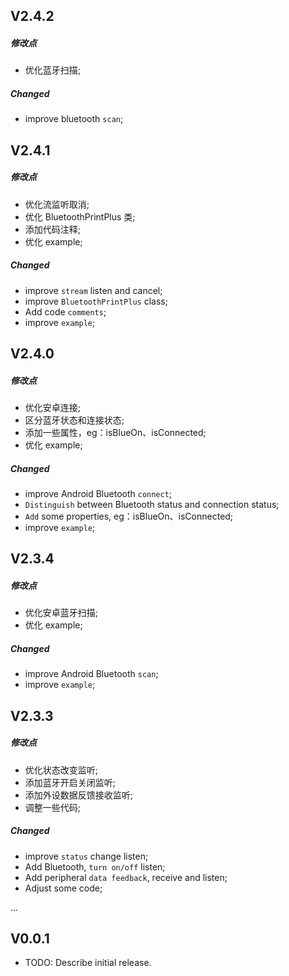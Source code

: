## V2.4.2
##### 修改点
- 优化蓝牙扫描;

##### Changed
- improve bluetooth `scan`;

## V2.4.1
##### 修改点
- 优化流监听取消; 
- 优化 BluetoothPrintPlus 类; 
- 添加代码注释;
- 优化 example; 

##### Changed
- improve `stream` listen and cancel;
- improve `BluetoothPrintPlus` class;
- Add code `comments`;
- improve `example`;

##  V2.4.0
##### 修改点
- 优化安卓连接; 
- 区分蓝牙状态和连接状态; 
- 添加一些属性，eg：isBlueOn、isConnected; 
- 优化 example; 
##### Changed
- improve Android Bluetooth `connect`;
- `Distinguish` between Bluetooth status and connection status;
- `Add` some properties, eg：isBlueOn、isConnected;
- improve `example`;

## V2.3.4
##### 修改点
- 优化安卓蓝牙扫描; 
- 优化 example; 

##### Changed
- improve Android Bluetooth `scan`;
- improve `example`;

## V2.3.3
##### 修改点
- 优化状态改变监听; 
- 添加蓝牙开启关闭监听; 
- 添加外设数据反馈接收监听; 
- 调整一些代码; 
##### Changed
- improve `status` change listen;
- Add Bluetooth, `turn on/off` listen;
- Add peripheral `data feedback`, receive and listen;
- Adjust some code;

...

## V0.0.1

- TODO: Describe initial release.
